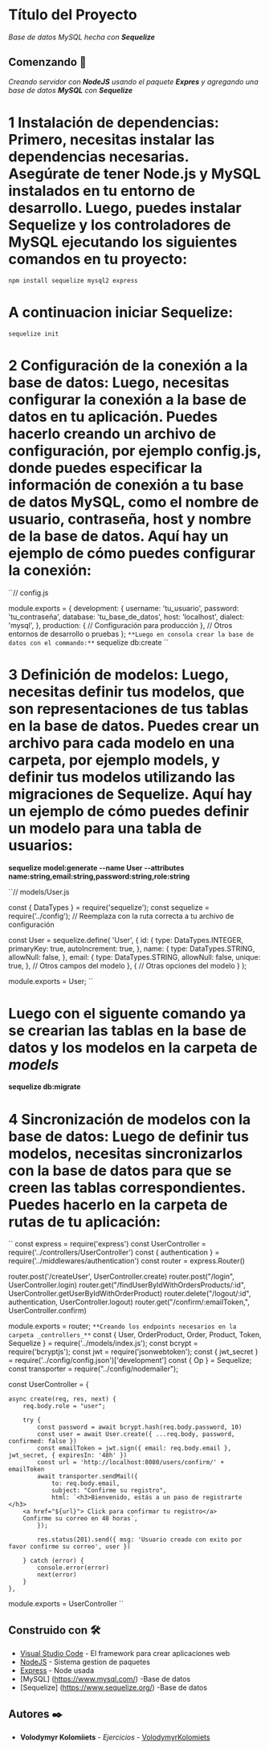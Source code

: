# Título del Proyecto

_Base de datos MySQL hecha con **Sequelize**_

## Comenzando 🚀

_Creando servidor con **NodeJS** usando el paquete **Expres** y agregando una base de datos **MySQL** con **Sequelize**_

# 1 Instalación de dependencias: Primero, necesitas instalar las dependencias necesarias. Asegúrate de tener Node.js y MySQL instalados en tu entorno de desarrollo. Luego, puedes instalar Sequelize y los controladores de MySQL ejecutando los siguientes comandos en tu proyecto:
``
npm install sequelize mysql2 express
``
# A continuacion iniciar Sequelize:
``
sequelize init
``

# 2 Configuración de la conexión a la base de datos: Luego, necesitas configurar la conexión a la base de datos en tu aplicación. Puedes hacerlo creando un archivo de configuración, por ejemplo config.js, donde puedes especificar la información de conexión a tu base de datos MySQL, como el nombre de usuario, contraseña, host y nombre de la base de datos. Aquí hay un ejemplo de cómo puedes configurar la conexión:
``// config.js

module.exports = {
  development: {
    username: 'tu_usuario',
    password: 'tu_contraseña',
    database: 'tu_base_de_datos',
    host: 'localhost',
    dialect: 'mysql',
  },
  production: {
    // Configuración para producción
  },
  // Otros entornos de desarrollo o pruebas
};
``
**Luego en consola crear la base de datos con el commando:**
``
sequelize db:create
``

# 3 Definición de modelos: Luego, necesitas definir tus modelos, que son representaciones de tus tablas en la base de datos. Puedes crear un archivo para cada modelo en una carpeta, por ejemplo models, y definir tus modelos utilizando las migraciones  de Sequelize. Aquí hay un ejemplo de cómo puedes definir un modelo para una tabla de usuarios:

**sequelize model:generate --name User --attributes name:string,email:string,password:string,role:string**

``// models/User.js

const { DataTypes } = require('sequelize');
const sequelize = require('../config'); // Reemplaza con la ruta correcta a tu archivo de configuración

const User = sequelize.define(
  'User',
  {
    id: {
      type: DataTypes.INTEGER,
      primaryKey: true,
      autoIncrement: true,
    },
    name: {
      type: DataTypes.STRING,
      allowNull: false,
    },
    email: {
      type: DataTypes.STRING,
      allowNull: false,
      unique: true,
    },
    // Otros campos del modelo
  },
  {
    // Otras opciones del modelo
  }
);

module.exports = User;
``

# Luego con el siguente comando ya se crearian las tablas en la base de datos y los modelos en la carpeta de _models_

**sequelize db:migrate**

# 4 Sincronización de modelos con la base de datos: Luego de definir tus modelos, necesitas sincronizarlos con la base de datos para que se creen las tablas correspondientes. Puedes hacerlo en la carpeta de rutas de tu aplicación:
``
const express = require('express')
const UserController = require('../controllers/UserController')
const { authentication } = require('../middlewares/authentication')
const router = express.Router()


router.post('/createUser', UserController.create)
router.post("/login", UserController.login)
router.get("/findUserByIdWithOrdersProducts/:id", UserController.getUserByIdWithOrderProduct)
router.delete("/logout/:id", authentication, UserController.logout)
router.get("/confirm/:emailToken,", UserController.confirm)

module.exports = router;
``
**Creando los endpoints necesarios en la carpeta _controllers_**
``
const { User, OrderProduct, Order, Product, Token, Sequelize } = require('../models/index.js');
const bcrypt = require('bcryptjs');
const jwt = require('jsonwebtoken');
const { jwt_secret } = require('../config/config.json')['development']
const { Op } = Sequelize;
const transporter = require("../config/nodemailer");

const UserController = {

    async create(req, res, next) {
        req.body.role = "user";

        try {
            const password = await bcrypt.hash(req.body.password, 10)
            const user = await User.create({ ...req.body, password, confirmed: false })
            const emailToken = jwt.sign({ email: req.body.email }, jwt_secret, { expiresIn: '48h' })
            const url = 'http://localhost:8080/users/confirm/' + emailToken
            await transporter.sendMail({
                to: req.body.email,
                subject: "Confirme su registro",
                html: `<h3>Bienvenido, estás a un paso de registrarte </h3>
        <a href="${url}"> Click para confirmar tu registro</a> 
        Confirme su correo en 48 horas`,
            });

            res.status(201).send({ msg: 'Usuario creado con exito por favor confirme su correo', user })

        } catch (error) {
            console.error(error)
            next(error)
        }
    },
module.exports = UserController
``
## Construido con 🛠️

* [Visual Studio Code](https://code.visualstudio.com) - El framework para crear aplicaciones web 
* [NodeJS](https://www.npmjs.com) - Sistema gestion de paquetes
* [Express](https://www.npmjs.com/package/express) - Node  usada
* [MySQL] (https://www.mysql.com/) -Base de datos
* [Sequelize] (https://www.sequelize.org/) -Base de datos

## Autores ✒️ 

* **Volodymyr Kolomiiets** - *Ejercicios* - [VolodymyrKolomiets](https://github.com/VolodymyrKolomiets)
